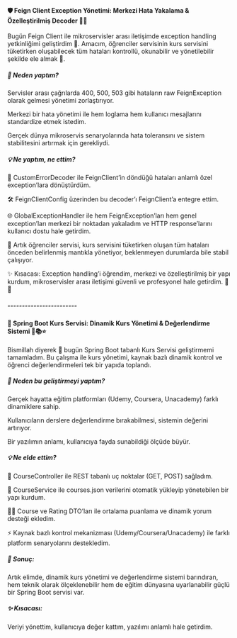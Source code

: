 #### 🛡️ Feign Client Exception Yönetimi: Merkezi Hata Yakalama & Özelleştirilmiş Decoder 🚀🔥

Bugün Feign Client ile mikroservisler arası iletişimde exception handling yetkinliğimi geliştirdim 🙌. Amacım, öğrenciler servisinin kurs servisini tüketirken oluşabilecek tüm hataları kontrollü, okunabilir ve yönetilebilir şekilde ele almak 🧩.

##### 🔎 Neden yaptım?

Servisler arası çağrılarda 400, 500, 503 gibi hataların raw FeignException olarak gelmesi yönetimi zorlaştırıyor.

Merkezi bir hata yönetimi ile hem loglama hem kullanıcı mesajlarını standardize etmek istedim.

Gerçek dünya mikroservis senaryolarında hata toleransını ve sistem stabilitesini artırmak için gerekliydi.

##### 💡 Ne yaptım, ne ettim?

📌 CustomErrorDecoder ile FeignClient’in döndüğü hataları anlamlı özel exception’lara dönüştürdüm.

🛠️ FeignClientConfig üzerinden bu decoder’ı FeignClient’a entegre ettim.

🌐 GlobalExceptionHandler ile hem FeignException’ları hem genel exception’ları merkezi bir noktadan yakaladım ve HTTP response’larını kullanıcı dostu hale getirdim.

🎯 Artık öğrenciler servisi, kurs servisini tüketirken oluşan tüm hataları önceden belirlenmiş mantıkla yönetiyor, beklenmeyen durumlarda bile stabil çalışıyor.

✨ Kısacası: Exception handling’i öğrendim, merkezi ve özelleştirilmiş bir yapı kurdum, mikroservisler arası iletişimi güvenli ve profesyonel hale getirdim. 💪🔥

##### ------------------------

#### 🚀 Spring Boot Kurs Servisi: Dinamik Kurs Yönetimi & Değerlendirme Sistemi 🎯📚⭐

Bismillah diyerek 🙏 bugün Spring Boot tabanlı Kurs Servisi geliştirmemi tamamladım.
Bu çalışma ile kurs yönetimi, kaynak bazlı dinamik kontrol ve öğrenci değerlendirmeleri tek bir yapıda toplandı.

##### 🔎 Neden bu geliştirmeyi yaptım?

Gerçek hayatta eğitim platformları (Udemy, Coursera, Unacademy) farklı dinamiklere sahip.

Kullanıcıların derslere değerlendirme bırakabilmesi, sistemin değerini artırıyor.

Bir yazılımın anlamı, kullanıcıya fayda sunabildiği ölçüde büyür.

##### 💡 Ne elde ettim?

📂 CourseController ile REST tabanlı uç noktalar (GET, POST) sağladım.

🔄 CourseService ile courses.json verilerini otomatik yükleyip yönetebilen bir yapı kurdum.

🧑‍🎓 Course ve Rating DTO’ları ile ortalama puanlama ve dinamik yorum desteği ekledim.

⚡ Kaynak bazlı kontrol mekanizması (Udemy/Coursera/Unacademy) ile farklı platform senaryolarını destekledim.

##### 📌 Sonuç:
Artık elimde, dinamik kurs yönetimi ve değerlendirme sistemi barındıran, hem teknik olarak ölçeklenebilir hem de eğitim dünyasına uyarlanabilir güçlü bir Spring Boot servisi var.

##### ✨ Kısacası:
Veriyi yönettim, kullanıcıya değer kattım, yazılımı anlamlı hale getirdim.
